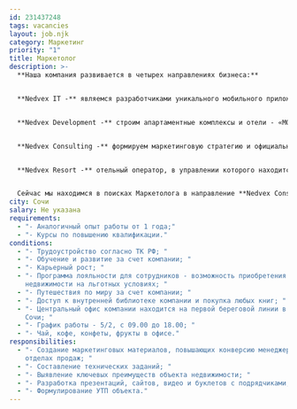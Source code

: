 ```yaml
---
id: 231437248
tags: vacancies
layout: job.njk
category: Маркетинг
priority: "1"
title: Маркетолог
description: >-
  **Наша компания развивается в четырех направлениях бизнеса:**


  **Nedvex IT -** являемся разработчиками уникального мобильного приложения - базы новостроек г. Сочи, объединяющей застройщиков и агентов недвижимости.


  **Nedvex Development -** строим апартаментные комплексы и отели - «МОНЕ», «VOLNA RESORT», «ATRIUM AVENUE», «VERDI» и др.


  **Nedvex Consulting -** формируем маркетинговую стратегию и официальные отделы продаж для застройщиков «под ключ». Представляем 11 объектов недвижимости в г. Сочи.


  **Nedvex Resort -** отельный оператор, в управлении которого находится 4 апартаментных комплекса «МОНЕ», «VOLNA RESORT», «ATRIUM AVENUE», «VERDI».


  Сейчас мы находимся в поисках Маркетолога в направление **Nedvex Consulting.**
city: Сочи
salary: Не указана
requirements:
  - "- Аналогичный опыт работы от 1 года;"
  - "- Курсы по повышению квалификации."
conditions:
  - "- Трудоустройство согласно ТК РФ; "
  - "- Обучение и развитие за счет компании; "
  - "- Карьерный рост; "
  - "- Программа лояльности для сотрудников - возможность приобретения
    недвижимости на льготных условиях; "
  - "- Путешествия по миру за счет компании; "
  - "- Доступ к внутренней библиотеке компании и покупка любых книг; "
  - "- Центральный офис компании находится на первой береговой линии в центре г.
    Сочи; "
  - "- График работы - 5/2, с 09.00 до 18.00; "
  - "- Чай, кофе, конфеты, фрукты в офисе."
responsibilities:
  - "- Создание маркетинговых материалов, повышающих конверсию менеджеров в
    отделах продаж; "
  - "- Составление технических заданий; "
  - "- Выявление ключевых преимуществ объекта недвижимости; "
  - "- Разработка презентаций, сайтов, видео и буклетов с подрядчиками; "
  - "- Формулирование УТП объекта."
---
```

